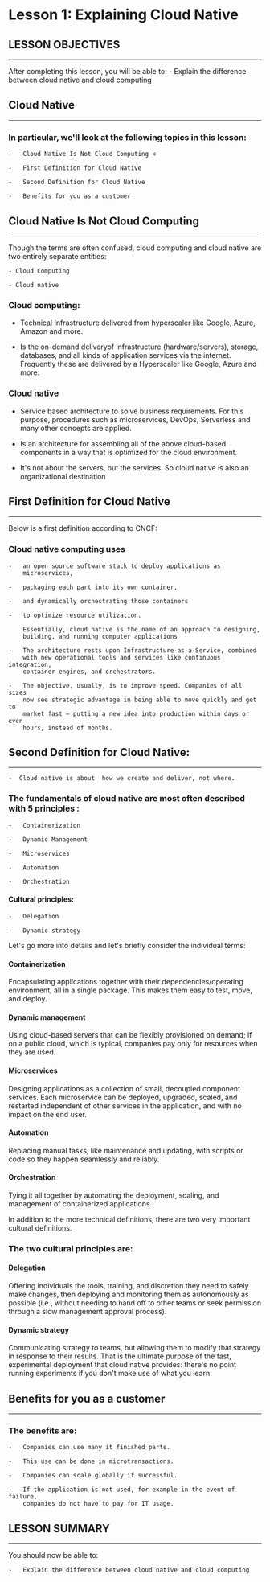 # Lesson 1: Explaining Cloud Native
##  LESSON OBJECTIVES
---
After completing this lesson, you will be able to:
    -   Explain the difference between cloud native and cloud computing

## Cloud Native
---
### In particular, we'll look at the following topics in this lesson:

    -   Cloud Native Is Not Cloud Computing <
    
    -   First Definition for Cloud Native
    
    -   Second Definition for Cloud Native
    
    -   Benefits for you as a customer


## Cloud Native Is Not Cloud Computing
---
Though the terms are often confused, cloud computing and cloud native
are two entirely separate entities:

    - Cloud Computing
            
    - Cloud native

### Cloud computing:

-   Technical Infrastructure delivered from hyperscaler like Google,
    Azure, Amazon and more.

-   Is the on-demand deliveryof infrastructure (hardware/servers),
    storage, databases, and all kinds of application services via the
    internet. Frequently these are delivered by a Hyperscaler like
    Google, Azure and more.

### Cloud native

-   Service based architecture to solve business requirements. For this
    purpose, procedures such as microservices, DevOps, Serverless and
    many other concepts are applied.

-   Is an architecture for assembling all of the above cloud-based
    components in a way that is optimized for the cloud environment.

-   It's not about the servers, but the services. So cloud native is
    also an organizational destination

## First Definition for Cloud Native
---
 Below is a first definition according to CNCF:
### Cloud native computing uses

    -   an open source software stack to deploy applications as
        microservices,
    
    -   packaging each part into its own container,
    
    -   and dynamically orchestrating those containers
    
    -   to optimize resource utilization.
    
        Essentially, cloud native is the name of an approach to designing,
        building, and running computer applications
    
    -   The architecture rests upon Infrastructure-as-a-Service, combined
        with new operational tools and services like continuous integration,
        container engines, and orchestrators.
    
    -   The objective, usually, is to improve speed. Companies of all sizes
        now see strategic advantage in being able to move quickly and get to
        market fast — putting a new idea into production within days or even
        hours, instead of months.

## Second Definition for Cloud Native:
---
    -  Cloud native is about  how we create and deliver, not where.


### The fundamentals of cloud native are most often described with 5 principles :

    -   Containerization
    
    -   Dynamic Management
    
    -   Microservices
    
    -   Automation
    
    -   Orchestration

#### Cultural principles:

    -   Delegation
    
    -   Dynamic strategy

Let's go more into details and let's briefly consider the individual terms:

#### Containerization

Encapsulating applications together with their dependencies/operating
environment, all in a single package. This makes them easy to test,
move, and deploy.

#### Dynamic management

 Using cloud-based servers that can be flexibly provisioned on demand;
if on a public cloud, which is typical, companies pay only for
resources when they are used.

#### Microservices


Designing applications as a collection of small, decoupled component
services. Each microservice can be deployed, upgraded, scaled, and
restarted independent of other services in the application, and with
no impact on the end user.

#### Automation

 Replacing manual tasks, like maintenance and updating, with scripts or
code so they happen seamlessly and reliably.

#### Orchestration

Tying it all together by automating the deployment, scaling, and
management of containerized applications.

In addition to the more technical definitions, there are two very
important cultural definitions.

### The two cultural principles are:

#### Delegation

Offering individuals the tools, training, and discretion they need to
safely make changes, then deploying and monitoring them as
 autonomously as possible (i.e., without needing to hand off to other
 teams or seek permission through a slow management approval process).

#### Dynamic strategy

 Communicating strategy to teams, but allowing them to modify that
 strategy in response to their results. That is the ultimate purpose of
 the fast, experimental deployment that cloud native provides: there's
 no point running experiments if you don't make use of what you learn.

## Benefits for you as a customer
---
### The benefits are:

    -   Companies can use many it finished parts.
    
    -   This use can be done in microtransactions.
    
    -   Companies can scale globally if successful.
    
    -   If the application is not used, for example in the event of failure,
        companies do not have to pay for IT usage.

## LESSON SUMMARY
---
 You should now be able to:

    -   Explain the difference between cloud native and cloud computing
